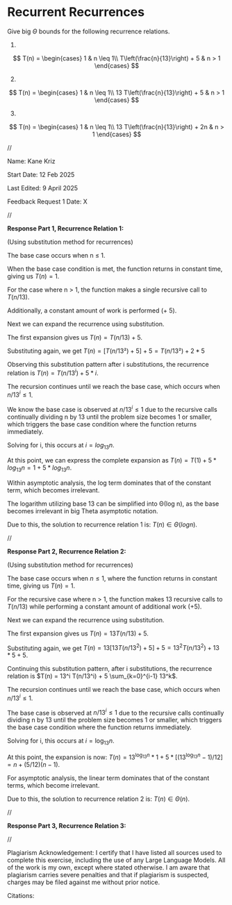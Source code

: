 # Recurrent Recurrences

Give big $\Theta$ bounds for the following recurrence relations.

1.
$$ T(n) =
    \begin{cases}
        1 & n \leq 1\\
        T\left(\frac{n}{13}\right) + 5 & n > 1
    \end{cases}
$$

2.
$$ T(n) =
    \begin{cases}
        1 & n \leq 1\\
        13 T\left(\frac{n}{13}\right) + 5 & n > 1
    \end{cases}
$$

3.
$$ T(n) =
    \begin{cases}
        1 & n \leq 1\\
        13 T\left(\frac{n}{13}\right) + 2n & n > 1
    \end{cases}
$$


//


Name: Kane Kriz

Start Date: 12 Feb 2025

Last Edited: 9 April 2025

Feedback Request 1 Date: X


//


**Response Part 1, Recurrence Relation 1:**

(Using substitution method for recurrences)

The base case occurs when n ≤ 1.

When the base case condition is met, the function returns in constant time, giving us $T(n) = 1$.

For the case where n > 1, the function makes a single recursive call to $T(n/13)$.

Additionally, a constant amount of work is performed (+ 5).

Next we can expand the recurrence using substitution.

The first expansion gives us $T(n) = T(n/13) + 5$. 

Substituting again, we get $T(n) = [T(n/13²) + 5] + 5 = T(n/13²) + 2 * 5$

Observing this substitution pattern after i substitutions, the recurrence relation is $T(n) = T(n/13^i) + 5 * i$.

The recursion continues until we reach the base case, which occurs when $n/13^i ≤ 1$. 

We know the base case is observed at $n/13^i ≤ 1$ due to the recursive calls continually dividing n by 13 until the problem size becomes 1 or smaller, which triggers the base case condition where the function returns immediately.

Solving for i, this occurs at $i = log_13 n$.

At this point, we can express the complete expansion as $T(n) = T(1) + 5 * log_13 n = 1 + 5 * log_13 n$.

Within asymptotic analysis, the log term dominates that of the constant term, which becomes irrelevant.

The logarithm utilizing base 13 can be simplified into Θ(log n), as the base becomes irrelevant in big Theta asymptotic notation.

Due to this, the solution to recurrence relation 1 is: $T(n) ∈ Θ(log n)$.


//


**Response Part 2, Recurrence Relation 2:**

(Using substitution method for recurrences)

The base case occurs when $n \leq 1$, where the function returns in constant time, giving us $T(n) = 1$.

For the recursive case where n > 1, the function makes 13 recursive calls to $T(n/13)$ while performing a constant amount of additional work (+5).

Next we can expand the recurrence using substitution.

The first expansion gives us $T(n) = 13T(n/13) + 5$.

Substituting again, we get $T(n) = 13[13T(n/13^2) + 5] + 5 = 13^2T(n/13^2) + 13*5 + 5$.

Continuing this substitution pattern, after i substitutions, the recurrence relation is $T(n) = 13^i T(n/13^i) + 5 \sum_{k=0}^{i-1} 13^k$.

The recursion continues until we reach the base case, which occurs when $n/13^i \leq 1$.

The base case is observed at $n/13^i \leq 1$ due to the recursive calls continually dividing n by 13 until the problem size becomes 1 or smaller, which triggers the base case condition where the function returns immediately.

Solving for i, this occurs at $i = \log_{13} n$.

At this point, the expansion is now: $T(n) = 13^{\log_{13} n} * 1 + 5*[(13^{\log_{13} n} - 1)/12] = n + (5/12)(n - 1)$.

For asymptotic analysis, the linear term dominates that of the constant terms, which become irrelevant.

Due to this, the solution to recurrence relation 2 is: $T(n) ∈ Θ(n)$.


//


**Response Part 3, Recurrence Relation 3:**


//


Plagiarism Acknowledgement: I certify that I have listed all sources used to complete this exercise, including the use of any Large Language Models. All of the work is my own, except where stated otherwise. I am aware that plagiarism carries severe penalties and that if plagiarism is suspected, charges may be filed against me without prior notice.


Citations:
